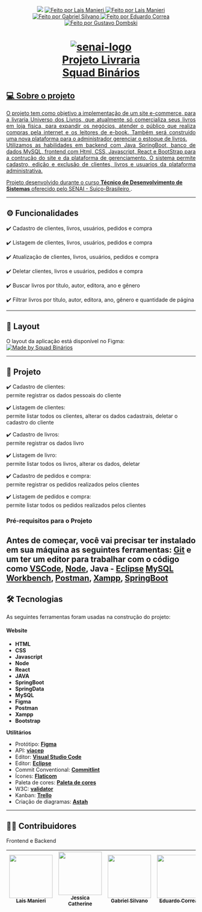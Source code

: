 <p align="center">
      <img src="https://img.shields.io/badge/Status-Em%20Desenvolvimento-yellowgreen"/>
      	<a href="https://github.com/laismanieri">
		<img alt="Feito por Lais Manieri" src="https://img.shields.io/badge/feito%20por-LaisManieri-yellow">
      	<a href="https://github.com/Jessica-Catherine">
		<img alt="Feito por Lais Manieri" src="https://img.shields.io/badge/feito%20por-JessicaCatherine-pink">
	  <a href="https://github.com/Gabriel-Silvano">
		<img alt="Feito por Gabriel Silvano" src="https://img.shields.io/badge/feito%20por-GabrielSilvano-blue">
	  <a href="https://github.com/EduardoCorreaV">
		<img alt="Feito por Eduardo Correa" src="https://img.shields.io/badge/feito%20por-EduardoCorrea-orange">
	  <a href="https://github.com/dombski">
		<img alt="Feito por Gustavo Dombski" src="https://img.shields.io/badge/feito%20por-Dombski-green">
        
</p>

# <h1 align="center">  ![senai-logo](https://user-images.githubusercontent.com/82177551/204321789-9db83488-fb05-4ffd-aa31-d08f02617815.jpg) <br> Projeto Livraria <br> Squad Binários</h1>

  ## 💻 Sobre o projeto
  
  <p align="justify"> O projeto tem como objetivo a implementação de um site e-commerce, para a livraria Universo dos Livros, que atualmente só comercializa seus livros em loja física, para expandir os negócios, atender o público que realiza compras pela internet e os leitores de e-book.  Também será construido uma nova plataforma para o administrador gerenciar o estoque de livros. <br>
  Utilizamos as habilidades em backend com Java SpringBoot, banco de dados MySQL, frontend com Html, CSS, Javascript, React e BootStrap para a contrução do site e da plataforma de gerenciamento. 
  O sistema permite cadastro, edição e exclusão de clientes, livros e usuarios da plataforma administrativa. 

   Projeto desenvolvido durante o curso **Técnico de Desenvolvimento de Sistemas** oferecido pelo [SENAI - Suiço-Brasileiro ](https://suicobrasileira.sp.senai.br/curso/85566/115/tecnico-em-desenvolvimento-de-sistemas).</p>
  
  ---

  
  ## ⚙️ Funcionalidades
    
:heavy_check_mark: Cadastro de clientes, livros, usuários, pedidos e compra

:heavy_check_mark: Listagem de clientes, livros, usuários, pedidos e compra

:heavy_check_mark: Atualização de clientes, livros, usuários, pedidos e compra

:heavy_check_mark: Deletar clientes, livros e usuários, pedidos e compra

:heavy_check_mark: Buscar livros por título, autor, editora, ano e gênero

:heavy_check_mark: Filtrar livros por título, autor, editora, ano, gênero e quantidade de página



  ---  
  ## 🎨 Layout
  
  O layout da aplicação está disponível no Figma: 
  <br>
  <a href="https://www.figma.com/file/uUYyevMzPR0auzuRQSVLre/Universo-dos-Livros?node-id=0-1">
    <img alt="Made by Squad Binários" src="https://img.shields.io/badge/Acessar%20Layout-Figma-yellow">
  </a>
  
  
  ---
  
  ## 📝 Projeto
   :heavy_check_mark: Cadastro de clientes:<br> 
        permite registrar os dados pessoais do cliente

   :heavy_check_mark: Listagem de clientes:<br> 
        permite listar todos os clientes, alterar os dados cadastrais, deletar o cadastro do cliente 
		
   :heavy_check_mark: Cadastro de livros:<br> 
        permite registrar os dados livro

   :heavy_check_mark: Listagem de livro:<br> 
        permite listar todos os livros, alterar os dados, deletar 
		
   :heavy_check_mark: Cadastro de pedidos e compra:<br> 
        permite registrar os pedidos realizados pelos clientes

   :heavy_check_mark: Listagem de pedidos e compra:<br> 
        permite listar todos os pedidos realizados pelos clientes
		
	

 ### Pré-requisitos para o Projeto
  Antes de começar, você vai precisar ter instalado em sua máquina as seguintes ferramentas:
  [Git](https://git-scm.com) e um ter um editor para trabalhar com o código como [VSCode](https://code.visualstudio.com/), [Node](https://nodejs.org/en/download/), Java - [Eclipse](https://www.eclipse.org/downloads/)
   [MySQL Workbench](https://dev.mysql.com/downloads/workbench/), [Postman](https://www.postman.com/downloads/), [Xampp](https://www.apachefriends.org/pt_br/index.html), [SpringBoot](https://start.spring.io/)
 ---
 
## 🛠 Tecnologias
  
  As seguintes ferramentas foram usadas na construção do projeto:
  #### **Website**  
  
  -   **HTML**
  -   **CSS**
  -   **Javascript**
  -   **Node**
  -   **React**		  
  -   **JAVA** 
  -   **SpringBoot**
  -   **SpringData**
  -   **MySQL**
  -   **Figma**
  -   **Postman**
  -   **Xampp**
  -   **Bootstrap**
  
  **Utilitários**
  
  -   Protótipo:  **[Figma](https://www.figma.com/)**      
  -   API:  **[viacep](https://viacep.com.br/exemplo/javascript/)** 
  -   Editor:  **[Visual Studio Code](https://code.visualstudio.com/)** 
  -   Editor:  **[Eclipse](https://www.eclipse.org/)** 
  -   Commit Conventional:  **[Commitlint](https://github.com/conventional-changelog/commitlint)**
  -   Ícones:  **[Flaticom](https://www.flaticon.com/br/)**
  -   Paleta de cores: **[Paleta de cores](https://paletadecores.com/)** 
  -   W3C: **[validator](https://validator.w3.org/)** 
  -   Kanban: **[Trello](https://trello.com/)** 
  -   Criação de diagramas: **[Astah](https://astah.net/downloads/)** 
		  
 
---  
## 👨‍💻 Contribuidores 

Frontend e Backend

| [<img src="https://avatars.githubusercontent.com/u/82177551?s=96&v=4" width=115><br><sub>Lais Manieri</sub>](https://github.com/laismanieri)| [<img src="https://avatars.githubusercontent.com/u/104799463?v=4" width=115><br><sub>Jessica Catherine</sub>](https://github.com/Jessica-Catherine)| [<img src="https://avatars.githubusercontent.com/u/84875270?v=4" width=115><br><sub>Gabriel Silvano</sub>](https://github.com/Gabriel-Silvano)| [<img src="https://avatars.githubusercontent.com/u/102261741?v=4" width=115><br><sub>Eduardo Correa</sub>](https://github.com/EduardoCorreaV)| [<img src="https://avatars.githubusercontent.com/u/101436454?v=4" width=115><br><sub>Gustavo Dombski</sub>](https://github.com/dombski)|
| :---: | :---: | :---: | :---: | :---: |

  


